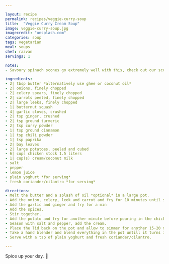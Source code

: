```yaml
---

layout: recipe
permalink: recipes/veggie-curry-soup 
title:  "Veggie Curry Cream Soup"
image: veggie-curry-soup.jpg 
imagecredit: "unsplash.com" 
categories: soup 
tags: vegetarian 
meal: soups 
chef: razvan
servings: 1 

notes: 
- Savoury spinach scones go extremely well with this, check out our scone recipe [here](https://theskullery.net/recipes/spinach-scones)! 

ingredients:
- 2| tbsp butter *alternatively use ghee or coconut oil*
- 2| onions, finely chopped
- 2| celery spears, finely chopped
- 2| carrots peeled, finely chopped
- 2| large leeks, finely chopped
- 1| butternut squash
- 4| garlic cloves, crushed
- 2| tsp ginger, crushed
- 2| tsp ground turmeric
- 2| tsp curry powder
- 1| tsp ground cinnamon
- 1| tsp chili powder
- 1| tsp paprika
- 2| bay leaves
- 2| large potatoes, peeled and cubed
- 6| cups chicken stock 1.5 liters
- 1| cup(s) cream/coconut milk
- salt
- pepper
- lemon juice
- plain yoghurt *for serving*
- fresh coriander/cilantro *for serving*

directions:
- Melt the butter and a splash of oil *optional* in a large pot.
- Add the onion, celery, leek and carrot and fry for 10 minutes until soft and fragrant. 
- Add the garlic and ginger and fry for a min
- Add the spices.
- Stir together.
- Add the potato and fry for another minute before pouring in the chicken stock. 
- Season with salt and pepper, add the cream. 
- Place the lid back on the pot and allow to simmer for another 15-20 minutes untill the potatoes are thoroughly cooked.
- Take a hand blender and blend everything in the pot untill it turns into a thick cream.
- Serve with a tsp of plain yoghurt and fresh coriander/cilantro.

---
```


Spice up your day. 🔪